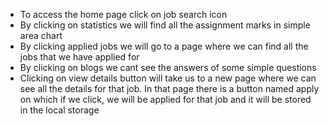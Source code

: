 * To access the home page click on job search icon
* By clicking on statistics we will find all the assignment marks in simple area chart
* By clicking applied jobs we will go to a page where we can find all the jobs that we have applied for
* By clicking on blogs we cant see the answers of some simple questions
* Clicking on view details button will take us to a new page where we can see all the details for that job. In that page there is a button named apply on which if we click, we will be applied for that job and it will be stored in the local storage




